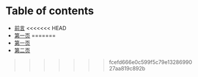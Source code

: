 # Table of contents

* [前言](README.md)
<<<<<<< HEAD
* [第一页](page/01/di-yi-ye.md)
=======
* [第一页](di-yi-ye.md)
* [第二页](di-er-ye.md)
>>>>>>> fcefd666e0c599f5c79e1328699027aa819c892b

